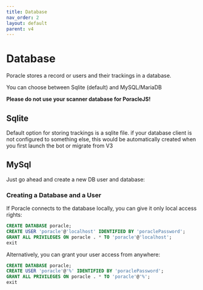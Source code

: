 ```yaml
---
title: Database
nav_order: 2
layout: default
parent: v4
---
```


# Database

Poracle stores a record or users and their trackings in a database.

You can choose between Sqlite (default) and MySQL/MariaDB

**Please do not use your scanner database for PoracleJS!**

## Sqlite 

Default option for storing trackings is a sqlite file. 
if your database client is not configured to something else, this would be automatically created when you first launch the bot or migrate from V3

## MySql 

Just go ahead and create a new DB user and database:

### Creating a Database and a User

If Poracle connects to the database locally, you can give it only local access rights:
   ```sql
   CREATE DATABASE poracle;
   CREATE USER 'poracle'@'localhost' IDENTIFIED BY 'poraclePassword';
   GRANT ALL PRIVILEGES ON poracle . * TO 'poracle'@'localhost';
   exit
   ```
   
Alternatively, you can grant your user access from anywhere:
   ```sql
   CREATE DATABASE poracle;
   CREATE USER 'poracle'@'%' IDENTIFIED BY 'poraclePassword';
   GRANT ALL PRIVILEGES ON poracle . * TO 'poracle'@'%';
   exit
   ```
